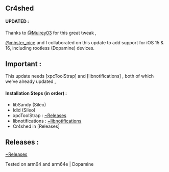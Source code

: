 ## Cr4shed
 
#### UPDATED : 
Thanks to [@Muirey03](https://twitter.com/muirey03) for this great tweak , 


[@mhster_nice](https://twitter.com/mhster_nice) and I collaborated on this update to add support for iOS 15 & 16, including rootless (Dopamine) devices.


## Important :
This update needs [xpcToolStrap] and [libnotifications] , both of which we've already updated ,


 
#### Installation Steps (in order) : 

- libSandy (Sileo)
- ldid (Sileo)
- xpcToolStrap : [~Releases](https://github.com/crazymind90/xpcToolStrap/releases)
- libnotifications : [~libnotifications](https://github.com/crazymind90/libnotifications-Rootless/releases/)
- Cr4shed in [Releases]


## Releases : 
[~Releases](https://github.com/crazymind90/Cr4shed-Rootless/releases/)

Tested on arm64 and arm64e | Dopamine
